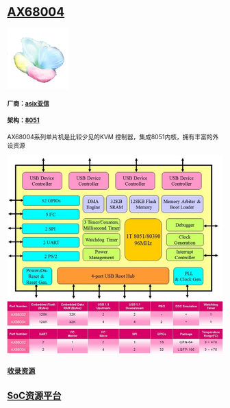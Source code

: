 ﻿# [AX68004](https://github.com/sochub/AX68004)
[![sites](SoC/qitas.png)](http://www.qitas.cn)
#### 厂商：[asix亚信](https://github.com/sochub/asix)
#### 架构：[8051](https://github.com/sochub/8051)

AX68004系列单片机是比较少见的KVM 控制器，集成8051内核，拥有丰富的外设资源

[![sites](SoC/AX68004.jpg)](https://www.asix.com.tw/products.php?op=pItemdetail&PItemID=158;72;121&PLine=72)
[![sites](SoC/AX6800X.jpg)](https://www.asix.com.tw/products.php?op=pItemdetail&PItemID=158;72;121&PLine=72)

###  [收录资源](https://github.com/sochub/AX68004)  


##  [SoC资源平台](http://www.qitas.cn)